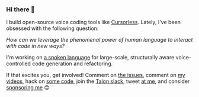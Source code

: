 ### Hi there 👋

I build open-source voice coding tools like [Cursorless](https://marketplace.visualstudio.com/items?itemName=pokey.cursorless).  Lately, I've been obsessed with the following question:

*How can we leverage the phenomenal power of human language to interact with code in new ways?*

I'm working on [a spoken language](https://github.com/pokey/cursorless-vscode/wiki/What's-next) for large-scale, structurally aware voice-controlled code generation and refactoring.

If that excites you, get involved! Comment on [the issues](https://github.com/pokey/cursorless-vscode/projects), comment on [my videos](https://www.youtube.com/@PokeyRuleJams), hack on [some code](https://github.com/cursorless-dev/cursorless-vscode/contribute), join the [Talon slack](https://talonvoice.com/chat), tweet [at me](https://twitter.com/PokeyRule), and consider [sponsoring me](https://github.com/sponsors/pokey) 😊

<!--
**pokey/pokey** is a ✨ _special_ ✨ repository because its `README.md` (this file) appears on your GitHub profile.

Here are some ideas to get you started:

- 🔭 I’m currently working on ...
- 🌱 I’m currently learning ...
- 👯 I’m looking to collaborate on ...
- 🤔 I’m looking for help with ...
- 💬 Ask me about ...
- 📫 How to reach me: ...
- 😄 Pronouns: ...
- ⚡ Fun fact: ...
-->
